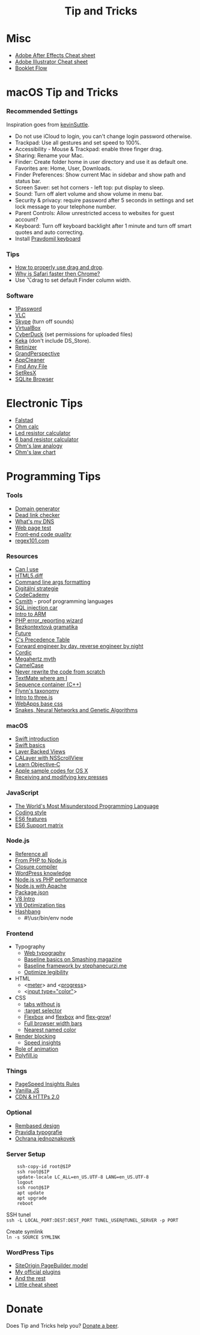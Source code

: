 <div align="center">

# Tip and Tricks

</div>

# Misc

- [Adobe After Effects Cheat sheet](res/ae/ae.pdf)
- [Adobe Illustrator Cheat sheet](res/ai/ai.pdf)
- [Booklet Flow](res/bookletflow.png)

# macOS Tip and Tricks

### Recommended Settings

Inspiration goes from [kevinSuttle](https://github.com/kevinSuttle/OSXDefaults/blob/master/.osx).

- Do not use iCloud to login, you can't change login password otherwise.
- Trackpad: Use all gestures and set speed to 100%.
- Accessibility - Mouse & Trackpad: enable three finger drag.
- Sharing: Rename your Mac.
- Finder: Create folder home in user directory and use it as default one. Favorites are: Home, User, Downloads.
- Finder Preferences: Show current Mac in sidebar and show path and status bar.
- Screen Saver: set hot corners - left top: put display to sleep.
- Sound: Turn off alert volume and show volume in menu bar.
- Security & privacy: require password after 5 seconds in settings and set lock message to your telephone number.
- Parent Controls: Allow unrestricted access to websites for guest account?
- Keyboard: Turn off keyboard backlight after 1 minute and turn off smart quotes and auto correcting.
- Install [Pravdomil keyboard](https://github.com/pravdomil/keyboard#readme)

### Tips

- [How to properly use drag and drop](http://apple.stackexchange.com/questions/42429/how-to-properly-use-drag-and-drop-with-macbook-pro-on-os-x-10-7).
- [Why is Safari faster then Chrome?](https://www.youtube.com/watch?v=866eA-OnXFc)
- Use ⌥drag to set default Finder column width.

### Software

- [1Password](https://agilebits.com/downloads)
- [VLC](http://www.videolan.org/vlc/download-macosx.html)
- [Skype](http://www.skype.com/en/download-skype/skype-for-computer/) (turn off sounds)
- [VirtualBox](http://download.virtualbox.org/virtualbox/4.3.28/VirtualBox-4.3.28-100309-OSX.dmg)
- [CyberDuck](https://cyberduck.io/) (set permissions for uploaded files)
- [Keka](http://www.kekaosx.com/en/) (don't include DS_Store).
- [Retinizer](http://retinizer.mikelpr.com/)
- [GrandPerspective](http://sourceforge.net/projects/grandperspectiv/files/latest/download)
- [AppCleaner](http://www.freemacsoft.net/appcleaner/)
- [Find Any File](http://apps.tempel.org/FindAnyFile/)
- [SetResX](https://www.sendspace.com/file/mef6sk)
- [SQLite Browser](http://sqlitebrowser.org/)

# Electronic Tips

- [Falstad](http://www.falstad.com/circuit/)
- [Ohm calc](http://www.elektro-energetika.cz/calculations/ohm_zak.php)
- [Led resistor calculator](http://www.hebeiltd.com.cn/?p=zz.led.resistor.calculator)
- [6 band resistor calculator](https://www.eeweb.com/toolbox/6-band-resistor-calculator/)
- [Ohm's law analogy](http://dc226.4shared.com/img/p8u2UKlcce/s24/147267bf278/ohms-law-illustrated)
- [Ohm's law chart](https://cdn.shopify.com/s/files/1/0792/1843/files/misthub-ohms-law-chart1.png)

# Programming Tips

### Tools

- [Domain generator](https://www.dotomator.com/web20.html)
- [Dead link checker](http://www.deadlinkchecker.com/)
- [What's my DNS](https://www.whatsmydns.net)
- [Web page test](https://www.webpagetest.org)
- [Front‑end code quality](http://yellowlab.tools)
- [regex101.com](https://www.regex101.com)

### Resources

- [Can I use](http://caniuse.com/)
- [HTML5.diff](https://www.w3.org/TR/html5-diff/)
- [Command line args formatting](http://docopt.org/)
- [Digitální strategie](http://www.vidia-design.cz/files/uploads/digitalniStrategie2015.jpg)
- [CodeCademy](https://www.codecademy.com/learn/javascript)
- [Csmith](http://embed.cs.utah.edu/csmith/) - proof programming languages
- [SQL injection car](http://gizmodo.com/5498412/sql-injection-license-plate-hopes-to-foil-euro-traffic-cameras)
- [Intro to ARM](http://www.opensecuritytraining.info/IntroARM.html)
- [PHP error_reporting wizard](http://www.bx.com.au/tools/ultimate-php-error-reporting-wizard)
- [Bezkontextová gramatika](https://cs.wikipedia.org/wiki/Bezkontextov%C3%A1_gramatika)
- [Future](http://programmers.stackexchange.com/questions/119095/why-dont-we-store-the-syntax-tree-instead-of-the-source-code)
- [C's Precedence Table](http://www.csee.umbc.edu/courses/104/fall06/burt/precedenceTable.html)
- [Forward engineer by day, reverse engineer by night](http://withinrafael.com/)
- [Cordic](https://cs.wikipedia.org/wiki/CORDIC)
- [Megahertz myth](https://en.wikipedia.org/wiki/Megahertz_myth)
- [CamelCase](https://cs.wikipedia.org/wiki/CamelCase)
- [Never rewrite the code from scratch](http://www.joelonsoftware.com/articles/fog0000000069.html)
- [TextMate where am I](http://ciaranwal.sh/2007/11/27/textmate-tip-where-am-i)
- [Sequence container (C++)](<https://en.wikipedia.org/wiki/Sequence_container_(C%2B%2B)>)
- [Flynn's taxonomy](https://en.wikipedia.org/wiki/Flynn%27s_taxonomy)
- [Intro to three.js](http://davidscottlyons.com/threejs/presentations/frontporch14/#slide-110)
- [WebApps base css](https://code.google.com/p/chromium/codesearch#chromium/src/extensions/renderer/resources/platform_app.css)
- [Snakes, Neural Networks and Genetic Algorithms](https://www.youtube.com/watch?v=BBLJFYr7zB8)

### macOS

- [Swift introduction](http://www1.cs.columbia.edu/~aho/cs6998/Lectures/14-09-22_Roark_Swift.pdf)
- [Swift basics](https://developer.apple.com/library/ios/documentation/Swift/Conceptual/Swift_Programming_Language/TheBasics.html)
- [Layer Backed Views](http://www.cocoacrumbs.com/blog/?p=106)
- [CALayer with NSScrollView](http://stackoverflow.com/questions/27442185/calayer-with-nsscrollview-zooming-panning-and-clicking/28256228)
- [Learn Objective‑C](http://cocoadevcentral.com/d/learn_objectivec/)
- [Apple sample codes for OS X](https://developer.apple.com/library/mac/navigation/#section=Resource%20Types&topic=Sample%20Code)
- [Receiving and modifying key presses](http://osxbook.com/book/bonus/chapter2/alterkeys/)

### JavaScript

- [The World's Most Misunderstood Programming Language](http://www.crockford.com/javascript/javascript.html)
- [Coding style](https://github.com/feross/standard)
- [ES6 features](http://es6-features.org/)
- [ES6 Support matrix](https://kangax.github.io/compat-table/es6/)

### Node.js

- [Reference all](https://nodejs.org/api/all.html)
- [From PHP to Node.js](https://strongloop.com/strongblog/node-js-php-get-started/)
- [Closure compiler](http://closure-compiler.appspot.com/home)
- [WordPress knowledge](https://developer.files.wordpress.com/2015/11/whats-new-wpcom2.pdf)
- [Node.js vs PHP performance](http://www.hostingadvice.com/blog/comparing-node-js-vs-php-performance/)
- [Node.js with Apache](http://stackoverflow.com/questions/9831594/apache-and-node-js-on-the-same-server)
- [Package.json](http://browsenpm.org/package.json)
- [V8 Intro](https://developers.google.com/v8/)
- [V8 Optimization tips](http://www.html5rocks.com/en/tutorials/speed/v8/)
- [Hashbang](<https://en.wikipedia.org/wiki/Shebang_(Unix)>)
  - \#!/usr/bin/env node

### Frontend

- Typography
  - [Web typography](http://webtypography.net/toc/)
  - [Baseline basics on Smashing magazine](http://www.smashingmagazine.com/2012/12/css-baseline-the-good-the-bad-and-the-ugly/)
  - [Baseline framework by stephanecurzi.me](http://stephanecurzi.me/baselinecss.2009/)
  - [Optimize legibility](http://usabilitypost.com/2012/11/06/optimize-legibility/)
- HTML
  - <[meter](http://www.w3schools.com/tags/tryit.asp?filename=tryhtml5_meter)> and <[progress](http://www.w3schools.com/tags/tryit.asp?filename=tryhtml5_progress)>
  - <[input type="color"](http://www.w3schools.com/html/tryit.asp?filename=tryhtml_input_color)>
- CSS
  - [tabs without js](http://csscience.com/css3-tabs/)
  - [:target selector](http://www.w3schools.com/cssref/tryit.asp?filename=trycss3_target)
  - [Flexbox](http://learnlayout.com/flexbox.html) and [flexbox](http://css-tricks.com/snippets/css/a-guide-to-flexbox/) and [flex‑grow](http://stackoverflow.com/a/33212959/3748498)!
  - [Full browser width bars](https://css-tricks.com/full-browser-width-bars/)
  - [Nearest named color](http://www.yellowbearjourneys.com/color_themes/color_closest.html)
- [Render blocking](http://www.phpied.com/css-and-the-critical-path/)
  - [Speed insights](https://developers.google.com/speed/docs/insights/OptimizeCSSDelivery)
- [Role of animation](https://www.youtube.com/watch?v=GxOq1bnlZXk)
- [Polyfill.io](https://polyfill.io/v2/docs)

### Things

- [PageSpeed Insights Rules](https://developers.google.com/speed/docs/insights/rules)
- [Vanilla JS](http://vanilla-js.com)
- [CDN & HTTPs 2.0](https://www.cloudflare.com)

### Optional

- [Rembased design](http://rembased.pravdomil.com)
- [Pravidla typografie](https://pravidla-typografie.pravdomil.com)
- [Ochrana jednoznakovek](https://github.com/pravdomil/wp-no-orphans)

### Server Setup

```
	ssh‑copy‑id root@$IP
	ssh root@$IP
	update‑locale LC_ALL=en_US.UTF‑8 LANG=en_US.UTF‑8
	logout
	ssh root@$IP
	apt update
	apt upgrade
	reboot
```

SSH tunel  
`ssh -L LOCAL_PORT:DEST:DEST_PORT TUNEL_USER@TUNEL_SERVER -p PORT`

Create symlink  
`ln -s SOURCE SYMLINK`

### WordPress Tips

- [SiteOrigin PageBuilder model](res/SiteOrigin-Page-Builder-model.pdf)
- [My official plugins](https://profiles.wordpress.org/pravdomil/#content-plugins)
- [And the rest](https://github.com/search?q=user%3Apravdomil+topic%3Awordpress-plugin)
- [Little cheat sheet](https://www.rarst.net/images/query_functions.png)

# Donate

Does Tip and Tricks help you? [Donate a beer](https://www.paypal.com/cgi-bin/webscr?cmd=_s-xclick&hosted_button_id=BCL2X3AFQBAP2&item_name=help%20Beer).
